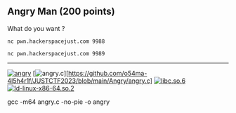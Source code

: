 Angry Man (200 points)
----------------------------------------
What do you want ? 

`nc pwn.hackerspacejust.com 9988`

`nc pwn.hackerspacejust.com 9989`

----------------------------------------

[![angry][1]][1_url]
[![angry.c][2]][https://github.com/o54ma-4l5h4r1f/JUSTCTF2023/blob/main/Angry/angry.c]
[![libc.so.6][3]][3]
[![ld-linux-x86-64.so.2][4]][4]

[1]: https://img.shields.io/badge/-angry-blue?style=for-the-badge&logo=?link=https://github.com/o54ma-4l5h4r1f/JUSTCTF2023/raw/main/Angry/angry
[2]: https://img.shields.io/badge/-angry.c-blue?style=for-the-badge&logo=
[3]: https://img.shields.io/badge/-libc.so.6-blue?style=for-the-badge&logo=
[4]: https://img.shields.io/badge/-ld--linux--x86--64.so.2-blue?style=for-the-badge&logo=

gcc -m64 angry.c -no-pie -o angry

[1_url]: angry
